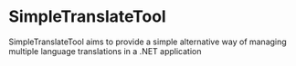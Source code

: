# SimpleTranslateTool
SimpleTranslateTool aims to provide a simple alternative way of managing multiple language translations in a .NET application
